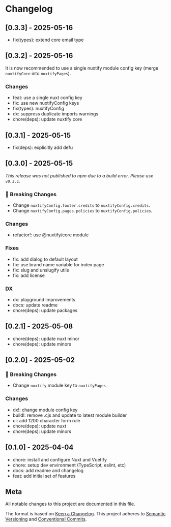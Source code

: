 # Changelog

## [0.3.3] - 2025-05-16

- fix(types): extend core email type

## [0.3.2] - 2025-05-16

It is now recommended to use a single nuxtify module config key (merge `nuxtifyCore` into `nuxtifyPages`).

### Changes

- feat: use a single nuxt config key
- fix: use new nuxtifyConfig keys
- fix(types): nuxtifyConfig
- dx: suppress duplicate imports warnings
- chore(deps): update nuxtify core

## [0.3.1] - 2025-05-15

- fix(deps): explicitly add defu

## [0.3.0] - 2025-05-15

_This release was not published to npm due to a build error. Please use `v0.3.1`._

### 🚨 Breaking Changes

- Change `nuxtifyConfig.footer.credits` to `nuxtifyConfig.credits`.
- Change `nuxtifyConfig.pages.policies` to `nuxtifyConfig.policies`.

### Changes

- refactor!: use @nuxtify/core module

### Fixes

- fix: add dialog to default layout
- fix: use brand name variable for index page
- fix: slug and unslugify utils
- fix: add license

### DX

- dx: playground improvements
- docs: update readme
- chore(deps): update packages

## [0.2.1] - 2025-05-08

- chore(deps): update nuxt minor
- chore(deps): update minors

## [0.2.0] - 2025-05-02

### 🚨 Breaking Changes

- Change `nuxtify` module key to `nuxtifyPages`

### Changes

- dx!: change module config key
- build!: remove .cjs and update to latest module builder
- ui: add 1200 character form rule
- chore(deps): update nuxt
- chore(deps): update minors

## [0.1.0] - 2025-04-04

- chore: install and configure Nuxt and Vuetify
- chore: setup dev environment (TypeScript, eslint, etc)
- docs: add readme and changelog
- feat: add initial set of features

## Meta

All notable changes to this project are documented in this file.

The format is based on [Keep a Changelog](https://keepachangelog.com/en/1.0.0/).
This project adheres to [Semantic Versioning](https://semver.org/spec/v2.0.0.html) and [Conventional Commits](https://www.conventionalcommits.org/).

